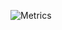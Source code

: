 ![Metrics](https://metrics.lecoq.io/diegoodev?template=classic&languages=1&gists=1&stars=1&languages.limit=8&languages.colors=github&languages.threshold=5%25&stars.limit=4&config.timezone=Europe%2FIstanbul)
